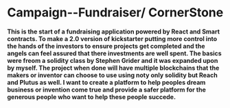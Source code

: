 # Campaign--Fundraiser/ CornerStone
<Strong>This is the start of a fundraising application powered by React and Smart contracts. To make a 2.0 version of kickstarter putting more control into the hands of the
investors to ensure projects get completed and the angels can feel assured that there investments are well spent. The basics were freom a solidity class by Stephen Grider
and it was expanded upon by myself. The project when done will have multiple blockchains that the makers or inventor can choose to use using noty only solidity but Reach
and Plutus as well. I want to create a platform to help peoples dream business or invention come true and provide a safer platform for the generous people who want to 
help these people succede.</Strong>

